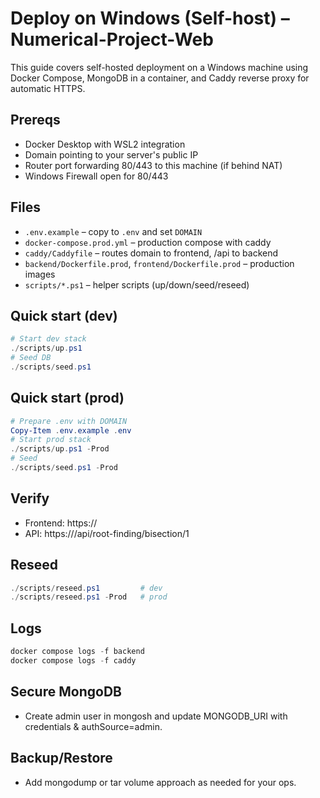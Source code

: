 # Deploy on Windows (Self-host) – Numerical-Project-Web

This guide covers self-hosted deployment on a Windows machine using Docker Compose, MongoDB in a container, and Caddy reverse proxy for automatic HTTPS.

## Prereqs
- Docker Desktop with WSL2 integration
- Domain pointing to your server's public IP
- Router port forwarding 80/443 to this machine (if behind NAT)
- Windows Firewall open for 80/443

## Files
- `.env.example` – copy to `.env` and set `DOMAIN`
- `docker-compose.prod.yml` – production compose with caddy
- `caddy/Caddyfile` – routes domain to frontend, /api to backend
- `backend/Dockerfile.prod`, `frontend/Dockerfile.prod` – production images
- `scripts/*.ps1` – helper scripts (up/down/seed/reseed)

## Quick start (dev)
```powershell
# Start dev stack
./scripts/up.ps1
# Seed DB
./scripts/seed.ps1
```

## Quick start (prod)
```powershell
# Prepare .env with DOMAIN
Copy-Item .env.example .env
# Start prod stack
./scripts/up.ps1 -Prod
# Seed
./scripts/seed.ps1 -Prod
```

## Verify
- Frontend: https://<DOMAIN>
- API: https://<DOMAIN>/api/root-finding/bisection/1

## Reseed
```powershell
./scripts/reseed.ps1         # dev
./scripts/reseed.ps1 -Prod   # prod
```

## Logs
```powershell
docker compose logs -f backend
docker compose logs -f caddy
```

## Secure MongoDB
- Create admin user in mongosh and update MONGODB_URI with credentials & authSource=admin.

## Backup/Restore
- Add mongodump or tar volume approach as needed for your ops.
